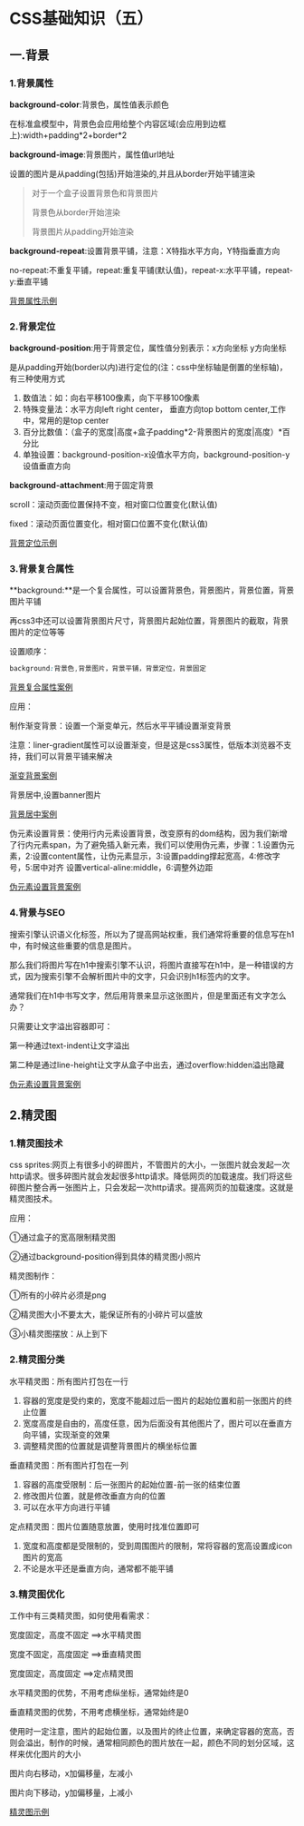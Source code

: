 # CSS基础知识（五）

## 一.背景

### 1.背景属性

 **background-color**:背景色，属性值表示颜色

在标准盒模型中，背景色会应用给整个内容区域(会应用到边框上):width+padding\*2+border\*2

**background-image**:背景图片，属性值url地址

设置的图片是从padding(包括)开始渲染的,并且从border开始平铺渲染

> 对于一个盒子设置背景色和背景图片
>
> 背景色从border开始渲染
>
> 背景图片从padding开始渲染

**background-repeat**:设置背景平铺，注意：X特指水平方向，Y特指垂直方向

no-repeat:不重复平铺，repeat:重复平铺(默认值)，repeat-x:水平平铺，repeat-y:垂直平铺

[背景属性示例](../code/7.CSS基础(五)/1.背景属性.html)

### 2.背景定位

**background-position**:用于背景定位，属性值分别表示：x方向坐标 y方向坐标

是从padding开始(border以内)进行定位的(注：css中坐标轴是倒置的坐标轴)，有三种使用方式

1. 数值法：如：向右平移100像素，向下平移100像素
2. 特殊变量法：水平方向left right center， 垂直方向top bottom center,工作中，常用的是top center
3. 百分比数值：（盒子的宽度|高度+盒子padding*2-背景图片的宽度|高度）\*百分比
4. 单独设置：background-position-x设值水平方向，background-position-y设值垂直方向

**background-attachment**:用于固定背景

scroll：滚动页面位置保持不变，相对窗口位置变化(默认值)

fixed：滚动页面位置变化，相对窗口位置不变化(默认值)

[背景定位示例](../code/7.CSS基础(五)/2.背景定位.html)

### 3.背景复合属性

**background:**是一个复合属性，可以设置背景色，背景图片，背景位置，背景图片平铺

再css3中还可以设置背景图片尺寸，背景图片起始位置，背景图片的截取，背景图片的定位等等

设置顺序：

```css
background:背景色,背景图片，背景平铺，背景定位，背景固定
```

[背景复合属性案例](../code/7.CSS基础(五)/3.背景复合属性.html)

应用：

制作渐变背景：设置一个渐变单元，然后水平平铺设置渐变背景

注意：liner-gradient属性可以设置渐变，但是这是css3属性，低版本浏览器不支持，我们可以背景平铺来解决

[渐变背景案例](../code/7.CSS基础(五)/5.渐变背景.html)

背景居中,设置banner图片

[背景居中案例](../code/7.CSS基础(五)/6.背景设置banner.html)

伪元素设置背景：使用行内元素设置背景，改变原有的dom结构，因为我们新增了行内元素span，为了避免插入新元素，我们可以使用伪元素，步骤：1.设置伪元素，2:设置content属性，让伪元素显示，3:设置padding撑起宽高，4:修改字号，5:居中对齐 设置vertical-aline:middle，6:调整外边距

[伪元素设置背景案例](../code/7.CSS基础(五)/7.伪元素设置背景.html)

### 4.背景与SEO

搜索引擎认识语义化标签，所以为了提高网站权重，我们通常将重要的信息写在h1中，有时候这些重要的信息是图片。

那么我们将图片写在h1中搜索引擎不认识，将图片直接写在h1中，是一种错误的方式，因为搜索引擎不会解析图片中的文字，只会识别h1标签内的文字。

通常我们在h1中书写文字，然后用背景来显示这张图片，但是里面还有文字怎么办？

只需要让文字溢出容器即可：

第一种通过text-indent让文字溢出

第二种是通过line-height让文字从盒子中出去，通过overflow:hidden溢出隐藏

[伪元素设置背景案例](../code/7.CSS基础(五)/8.背景与SEO.html)

## 2.精灵图

### 1.精灵图技术

css sprites:网页上有很多小的碎图片，不管图片的大小，一张图片就会发起一次http请求。很多碎图片就会发起很多http请求。降低网页的加载速度。我们将这些碎图片整合再一张图片上，只会发起一次http请求。提高网页的加载速度。这就是精灵图技术。

应用：

①通过盒子的宽高限制精灵图

②通过background-position得到具体的精灵图小照片

精灵图制作：

①所有的小碎片必须是png

②精灵图大小不要太大，能保证所有的小碎片可以盛放

③小精灵图摆放：从上到下

### 2.精灵图分类

水平精灵图：所有图片打包在一行

1. 容器的宽度是受约束的，宽度不能超过后一图片的起始位置和前一张图片的终止位置
2. 宽度高度是自由的，高度任意，因为后面没有其他图片了，图片可以在垂直方向平铺，实现渐变的效果
3. 调整精灵图的位置就是调整背景图片的横坐标位置

垂直精灵图：所有图片打包在一列

1. 容器的高度受限制：后一张图片的起始位置-前一张的结束位置
2. 修改图片位置，就是修改垂直方向的位置
3. 可以在水平方向进行平铺

定点精灵图：图片位置随意放置，使用时找准位置即可

1. 宽度和高度都是受限制的，受到周围图片的限制，常将容器的宽高设置成icon图片的宽高
2. 不论是水平还是垂直方向，通常都不能平铺

### 3.精灵图优化

工作中有三类精灵图，如何使用看需求：

宽度固定，高度不固定 ==>水平精灵图

宽度不固定，高度固定 ==>垂直精灵图

宽度固定，高度固定 ==>定点精灵图

水平精灵图的优势，不用考虑纵坐标，通常始终是0

垂直精灵图的优势，不用考虑横坐标，通常始终是0

使用时一定注意，图片的起始位置，以及图片的终止位置，来确定容器的宽高，否则会溢出，制作的时候，通常相同颜色的图片放在一起，颜色不同的划分区域，这样来优化图片的大小

图片向右移动，x加偏移量，左减小

图片向下移动，y加偏移量，上减小

[精灵图示例](../code/7.CSS基础(五)/9.精灵图.html)

